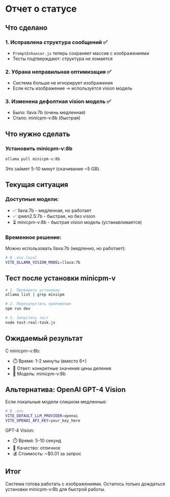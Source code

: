 # Отчет о статусе

## Что сделано

### 1. Исправлена структура сообщений ✅

- `PromptEnhancer.js` теперь сохраняет массив с изображениями
- Тесты подтверждают: структура не ломается

### 2. Убрана неправильная оптимизация ✅

- Система больше не игнорирует изображения
- Если есть изображение → используется vision модель

### 3. Изменена дефолтная vision модель ✅

- Было: llava:7b (очень медленная)
- Стало: minicpm-v:8b (быстрая)

## Что нужно сделать

### Установить minicpm-v:8b

```bash
ollama pull minicpm-v:8b
```

Это займет 5-10 минут (скачивание ~5 GB).

## Текущая ситуация

### Доступные модели:

- ✅ llava:7b - медленная, но работает
- ✅ qwen2.5:7b - быстрая, но без vision
- ⏳ minicpm-v:8b - быстрая vision модель (устанавливается)

### Временное решение:

Можно использовать llava:7b (медленно, но работает):

```bash
# В .env.local
VITE_OLLAMA_VISION_MODEL=llava:7b
```

## Тест после установки minicpm-v

```bash
# 1. Проверить установку
ollama list | grep minicpm

# 2. Перезапустить приложение
npm run dev

# 3. Запустить тест
node test-real-task.js
```

## Ожидаемый результат

С minicpm-v:8b:

- ⏱️ Время: 1-2 минуты (вместо 6+)
- 🎯 Ответ: конкретные значения цены деления
- 🚀 Модель: minicpm-v:8b

## Альтернатива: OpenAI GPT-4 Vision

Если локальные модели слишком медленные:

```bash
# В .env
VITE_DEFAULT_LLM_PROVIDER=openai
VITE_OPENAI_API_KEY=your_key_here
```

GPT-4 Vision:

- ⏱️ Время: 5-10 секунд
- 🎯 Качество: отличное
- 💰 Стоимость: ~$0.01 за запрос

## Итог

Система готова работать с изображениями. Осталось только дождаться установки minicpm-v:8b для быстрой работы.
